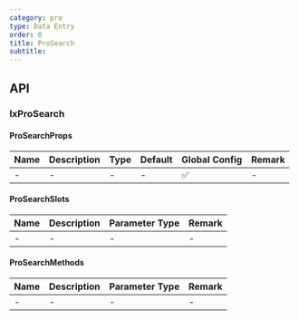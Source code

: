 ```yaml
---
category: pro
type: Data Entry
order: 0
title: ProSearch
subtitle:
---
```


## API

### IxProSearch

#### ProSearchProps

| Name | Description | Type | Default | Global Config | Remark |
| --- | --- | --- | --- | --- | --- |
| - | - | - | - | ✅ | - |

#### ProSearchSlots

| Name | Description | Parameter Type | Remark |
| --- | --- | --- | --- |
| - | - | - | - |

#### ProSearchMethods

| Name | Description | Parameter Type | Remark |
| --- | --- | --- | --- |
| - | - | - | - |
